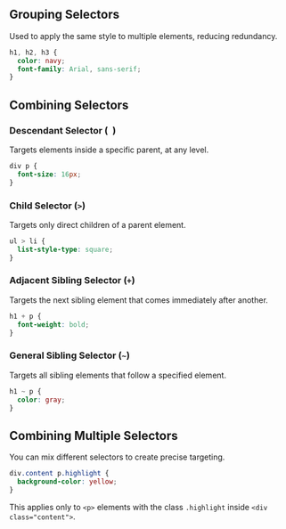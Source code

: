 ## Grouping Selectors  
Used to apply the same style to multiple elements, reducing redundancy.  
```css
h1, h2, h3 {
  color: navy;
  font-family: Arial, sans-serif;
}
```

## Combining Selectors  

### Descendant Selector (` `)  
Targets elements inside a specific parent, at any level.  
```css
div p {
  font-size: 16px;
}
```

### Child Selector (`>`)  
Targets only direct children of a parent element.  
```css
ul > li {
  list-style-type: square;
}
```

### Adjacent Sibling Selector (`+`)  
Targets the next sibling element that comes immediately after another.  
```css
h1 + p {
  font-weight: bold;
}
```

### General Sibling Selector (`~`)  
Targets all sibling elements that follow a specified element.  
```css
h1 ~ p {
  color: gray;
}
```

## Combining Multiple Selectors  
You can mix different selectors to create precise targeting.  
```css
div.content p.highlight {
  background-color: yellow;
}
```
This applies only to `<p>` elements with the class `.highlight` inside `<div class="content">`.
